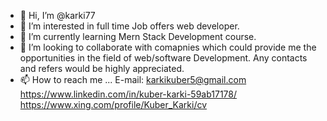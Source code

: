 - 👋 Hi, I’m @karki77
- 👀 I’m interested in full time Job offers web developer.
- 🌱 I’m currently learning Mern Stack Development course.
- 💞️ I’m looking to collaborate with comapnies which could provide me the opportunities in the field of web/software Development. Any contacts and refers would be highly appreciated.
- 📫 How to reach me ...
 E-mail: karkikuber5@gmail.com
 https://www.linkedin.com/in/kuber-karki-59ab17178/
 https://www.xing.com/profile/Kuber_Karki/cv
